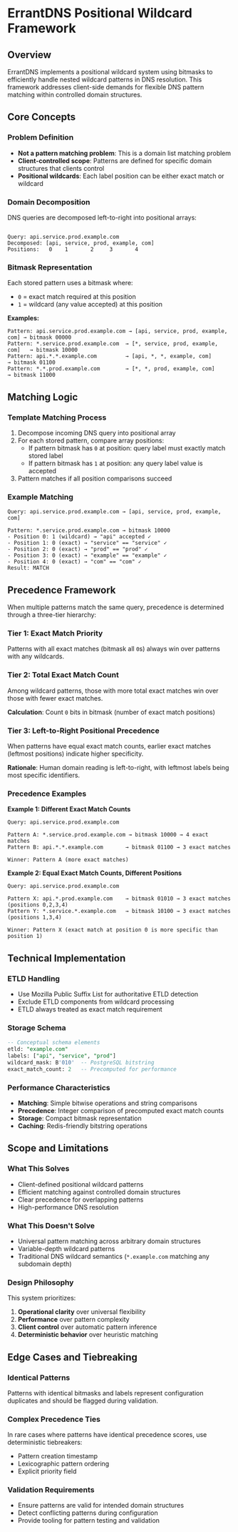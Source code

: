 # ErrantDNS Positional Wildcard Framework

## Overview

ErrantDNS implements a positional wildcard system using bitmasks to efficiently handle nested wildcard patterns in DNS resolution. This framework addresses client-side demands for flexible DNS pattern matching within controlled domain structures.

## Core Concepts

### Problem Definition

- **Not a pattern matching problem**: This is a domain list matching problem
- **Client-controlled scope**: Patterns are defined for specific domain structures that clients control
- **Positional wildcards**: Each label position can be either exact match or wildcard

### Domain Decomposition
DNS queries are decomposed left-to-right into positional arrays:

```

Query: api.service.prod.example.com
Decomposed: [api, service, prod, example, com]
Positions:   0    1       2     3       4
```

### Bitmask Representation

Each stored pattern uses a bitmask where:
- `0` = exact match required at this position
- `1` = wildcard (any value accepted) at this position

**Examples:**

```
Pattern: api.service.prod.example.com → [api, service, prod, example, com] → bitmask 00000
Pattern: *.service.prod.example.com  → [*, service, prod, example, com]   → bitmask 10000
Pattern: api.*.*.example.com         → [api, *, *, example, com]          → bitmask 01100
Pattern: *.*.prod.example.com        → [*, *, prod, example, com]         → bitmask 11000
```

## Matching Logic

### Template Matching Process

1. Decompose incoming DNS query into positional array
2. For each stored pattern, compare array positions:
   - If pattern bitmask has `0` at position: query label must exactly match stored label
   - If pattern bitmask has `1` at position: any query label value is accepted
3. Pattern matches if all position comparisons succeed

### Example Matching

```
Query: api.service.prod.example.com → [api, service, prod, example, com]

Pattern: *.service.prod.example.com → bitmask 10000
- Position 0: 1 (wildcard) → "api" accepted ✓
- Position 1: 0 (exact) → "service" == "service" ✓  
- Position 2: 0 (exact) → "prod" == "prod" ✓
- Position 3: 0 (exact) → "example" == "example" ✓
- Position 4: 0 (exact) → "com" == "com" ✓
Result: MATCH
```

## Precedence Framework

When multiple patterns match the same query, precedence is determined through a three-tier hierarchy:

### Tier 1: Exact Match Priority

Patterns with all exact matches (bitmask all `0`s) always win over patterns with any wildcards.

### Tier 2: Total Exact Match Count

Among wildcard patterns, those with more total exact matches win over those with fewer exact matches.

**Calculation**: Count `0` bits in bitmask (number of exact match positions)

### Tier 3: Left-to-Right Positional Precedence

When patterns have equal exact match counts, earlier exact matches (leftmost positions) indicate higher specificity.

**Rationale**: Human domain reading is left-to-right, with leftmost labels being most specific identifiers.

### Precedence Examples

**Example 1: Different Exact Match Counts**

```
Query: api.service.prod.example.com

Pattern A: *.service.prod.example.com → bitmask 10000 → 4 exact matches
Pattern B: api.*.*.example.com       → bitmask 01100 → 3 exact matches

Winner: Pattern A (more exact matches)
```

**Example 2: Equal Exact Match Counts, Different Positions**

```
Query: api.service.prod.example.com

Pattern X: api.*.prod.example.com    → bitmask 01010 → 3 exact matches (positions 0,2,3,4)
Pattern Y: *.service.*.example.com   → bitmask 10100 → 3 exact matches (positions 1,3,4)

Winner: Pattern X (exact match at position 0 is more specific than position 1)
```

## Technical Implementation

### ETLD Handling

- Use Mozilla Public Suffix List for authoritative ETLD detection
- Exclude ETLD components from wildcard processing
- ETLD always treated as exact match requirement

### Storage Schema

```sql
-- Conceptual schema elements
etld: "example.com"
labels: ["api", "service", "prod"] 
wildcard_mask: B'010'  -- PostgreSQL bitstring
exact_match_count: 2   -- Precomputed for performance
```

### Performance Characteristics

- **Matching**: Simple bitwise operations and string comparisons
- **Precedence**: Integer comparison of precomputed exact match counts
- **Storage**: Compact bitmask representation
- **Caching**: Redis-friendly bitstring operations

## Scope and Limitations

### What This Solves

- Client-defined positional wildcard patterns
- Efficient matching against controlled domain structures
- Clear precedence for overlapping patterns
- High-performance DNS resolution

### What This Doesn't Solve

- Universal pattern matching across arbitrary domain structures
- Variable-depth wildcard patterns
- Traditional DNS wildcard semantics (`*.example.com` matching any subdomain depth)

### Design Philosophy

This system prioritizes:
1. **Operational clarity** over universal flexibility
2. **Performance** over pattern complexity
3. **Client control** over automatic pattern inference
4. **Deterministic behavior** over heuristic matching

## Edge Cases and Tiebreaking

### Identical Patterns

Patterns with identical bitmasks and labels represent configuration duplicates and should be flagged during validation.

### Complex Precedence Ties

In rare cases where patterns have identical precedence scores, use deterministic tiebreakers:

- Pattern creation timestamp
- Lexicographic pattern ordering
- Explicit priority field

### Validation Requirements

- Ensure patterns are valid for intended domain structures
- Detect conflicting patterns during configuration
- Provide tooling for pattern testing and validation

